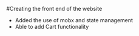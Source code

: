 #Creating the front end of the website

- Added the use of mobx and state management
- Able to add Cart functionality